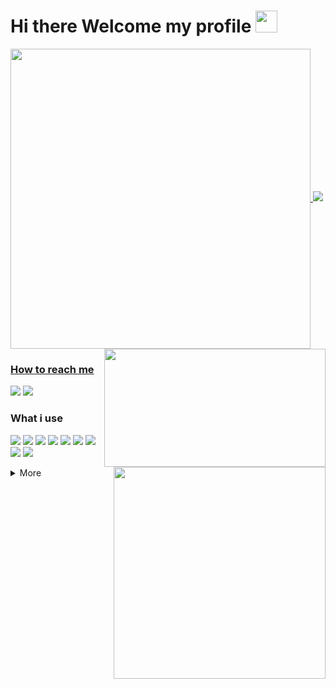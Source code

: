 # Hi there Welcome my profile <a href="#"><img  width="35px" src="https://user-images.githubusercontent.com/1303154/88677602-1635ba80-d120-11ea-84d8-d263ba5fc3c0.gif"></a>
<!-- <a align="right" href="#"><img width="48px" align="right" src="https://cdn.discordapp.com/emojis/863066039938711582.gif?url=https%3A%2F%2Fgithub.com%2FZ0TEExt&count_bg=%230D1117&title_bg=%230D1117&icon=&icon_color=%23E7E7E7&title=profile+view&edge_flat=false"/></a> -->

<a href="#">
  <img width="480" align="center" src="https://github-readme-stats.vercel.app/api?username=Z0TEExt&theme=dark&hide_title=false&show_icons=true&hide_border=true&bg_color=0d1117&custom_title=GitHub%20Stats&icon_color=fe926b&include_all_commits=true&count_private=true"/>
<a href="https://discordapp.com/users/328731868096888833">
  <img height="189" width="354" align="right" src="https://lanyard-profile-readme.vercel.app/api/328731868096888833?bg=0d1117"/>
<a align="center" href="https://wakatime.com/@Z0TEExt">
  <img src="https://github-readme-stats.vercel.app/api/wakatime?username=Z0TEExt&theme=dark&layout=compact&range=all_time&hide_border=true&bg_color=0d1117"/>
<a href="https://github.com/Z0TEExt?tab=repositories">
  <img width="339" align="right" src="https://github-readme-stats.vercel.app/api/top-langs/?username=Z0TEExt&count_private=false&theme=dark&hide_border=true&bg_color=0d1117&hide=html,css,scss,c%2B%2B,&layout=compact&langs_count=10)](https://github.com/Z0TEExt?tab=repositories&q=&type=public"/>

### How to reach me

[![](https://img.shields.io/badge/Discord-5865F2?logo=Discord&logoColor=white&style=for-the-badge)](https://discord.com/users/328731868096888833)
[![](https://img.shields.io/badge/Twitter-1DA1F2?logo=Twitter&logoColor=white&style=for-the-badge)](https://twitter.com/Z0TEExt)

### What i use

[![](https://img.shields.io/badge/endpoint?logoColor=white&style=for-the-badge&url=https://raw.githubusercontent.com/Z0TEExt/Z0TEExt/main/data/Node.json)](https://nodejs.org/en)
[![](https://img.shields.io/badge/endpoint?logoColor=white&style=for-the-badge&url=https://raw.githubusercontent.com/Z0TEExt/Z0TEExt/main/data/NPM.json)](https://www.npmjs.com/package/npm/)
[![](https://img.shields.io/badge/JavaScript-F7DF1E?logo=JavaScript&logoColor=white&style=for-the-badge)](https://www.javascript.com)
[![](https://img.shields.io/badge/HTML5-E34F26?logo=HTML5&logoColor=white&style=for-the-badge)](#)
[![](https://img.shields.io/badge/Electron-47848F?logo=Electron&logoColor=white&style=for-the-badge)](https://www.electronjs.org)
[![](https://img.shields.io/badge/PowerShell%20Core-5391FE?logo=PowerShell&logoColor=white&style=for-the-badge)](https://aka.ms/powershell-release?tag=stable)
[![](https://img.shields.io/badge/Heroku-430098?logo=Heroku&logoColor=white&style=for-the-badge)](https://www.heroku.com)
[![](https://img.shields.io/badge/GitHub%20Desktop%20|%20Beta-181717?logo=GitHub&logoColor=white&style=for-the-badge)](https://desktop.github.com/release-notes/?env=beta)
[![](https://img.shields.io/badge/Visual%20Studio%20Code%20-007ACC?logo=VisualStudioCode&logoColor=white&style=for-the-badge)](https://code.visualstudio.com/)

</a>
<details>
<summary>
  More
</summary>

### What i join

[![](https://img.shields.io/badge/Windows%20insider-0078D6?logo=windows&logoColor=white&style=for-the-badge)](https://insider.windows.com/)
[![](https://img.shields.io/badge/gitlab-FCA121?logo=gitlab&logoColor=white&style=for-the-badge)](https://gitlab.com/Z0TEExt)
[![](https://img.shields.io/badge/Crowdin-2E3340?logo=Crowdin&logoColor=white&style=for-the-badge)](https://crowdin.com/profile/Z0TEExt)

[![](https://github-readme-streak-stats.herokuapp.com?user=Z0TEExt&theme=dark&hide_border=true&background=0D1117)](#)

### Music

<a href="https://spotify-github-profile.vercel.app/api/view.svg?uid=21u7kzfi34c6rbzs2evuoeqda&cover_image=true&theme=novatorem">
<img align="left" src="https://spotify-github-profile.vercel.app/api/view?uid=21u7kzfi34c6rbzs2evuoeqda&cover_image=true&theme=novatorem" />
</a><br><a> My Playlist </a>

- [Favorite Songs](https://open.spotify.com/playlist/0d8BzvaoALv3thWNx3B6ou?si=94a3591d60e94d7c)<br>
- [My Japan kawaii](https://open.spotify.com/playlist/5Nk8ixG6MS83FkT3toaBMb?si=9b0ffa98e2f8467b)<br>

### Gaming

[![](https://img.shields.io/badge/Steam-1b2838?logo=Steam&logoColor=white&style=for-the-badge)](https://steamcommunity.com/profiles/76561198302740141)
[![](https://img.shields.io/badge/Ubisoft-0070ff?logo=Ubisoft&logoColor=white&style=for-the-badge)](https://r6.tracker.network/profile/id/56d07617-a3a6-4d5f-a54f-94b193afe77a)
[![](https://img.shields.io/badge/Origin-F56C2D?logo=Origin&logoColor=white&style=for-the-badge)](https://www.origin.com/tha/th-th/profile/user/Us_m7_zkAXm4u_A4yP5DQA--/)
[![](https://img.shields.io/badge/Epic%20Games-313131?logo=EpicGames&logoColor=white&style=for-the-badge)](#)
[![](https://img.shields.io/badge/Xbox-107C10?logo=Xbox&logoColor=white&style=for-the-badge)](https://account.xbox.com/en-us/profile?gamertag=F1rstStr0ke&activetab=main:mainTab3)
<details>
<summary>
  My PC Specs
</summary>
<p>
Desktop
<br>
  <img src="https://img.shields.io/badge/Windows%2011-blue?logo=microsoft&logoColor=white&labelColor=1fa2f9&style=for-the-badge" />
  <img src="https://img.shields.io/badge/CPU-AMD%20Ryzen%207%203700X-f1911d?labelColor=00a270&style=for-the-badge" />
  <img src="https://img.shields.io/badge/RAM-16GB-bcbdc0?style=for-the-badge" />
  <img src="https://img.shields.io/badge/GPU-AMD%20Radeon%20RX%20590X-DA0032?style=for-the-badge" />
</p>
Laptop
<p>
  <img src="https://img.shields.io/badge/Windows%2010-blue?logo=windows&logoColor=white&labelColor=00adef&style=for-the-badge" />
  <img src="https://img.shields.io/badge/CPU-AMD%20Ryzen%207%202700U-f1911d?labelColor=00a270&style=for-the-badge" />
  <img src="https://img.shields.io/badge/RAM-8GB-bcbdc0?style=for-the-badge" />
  <img src="https://img.shields.io/badge/GPU-AMD%20Radeon%20RX%20560X-DA0032?style=for-the-badge" />
</p>
</details>
</details>
